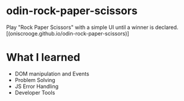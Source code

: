 # odin-rock-paper-scissors
Play "Rock Paper Scissors" with a simple UI until a winner is declared.
[(oniscrooge.github.io/odin-rock-paper-scissors)]

# What I learned

* DOM manipulation and Events
* Problem Solving
* JS Error Handling
* Developer Tools
